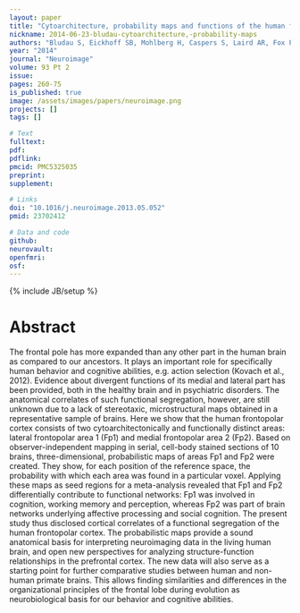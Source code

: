 ```yaml
---
layout: paper
title: "Cytoarchitecture, probability maps and functions of the human frontal pole."
nickname: 2014-06-23-bludau-cytoarchitecture,-probability-maps
authors: "Bludau S, Eickhoff SB, Mohlberg H, Caspers S, Laird AR, Fox PT, Schleicher A, Zilles K, Amunts K"
year: "2014"
journal: "Neuroimage"
volume: 93 Pt 2
issue: 
pages: 260-75
is_published: true
image: /assets/images/papers/neuroimage.png
projects: []
tags: []

# Text
fulltext:
pdf:
pdflink:
pmcid: PMC5325035
preprint:
supplement:

# Links
doi: "10.1016/j.neuroimage.2013.05.052"
pmid: 23702412

# Data and code
github:
neurovault:
openfmri:
osf:
---
```

{% include JB/setup %}

# Abstract

The frontal pole has more expanded than any other part in the human brain as compared to our ancestors. It plays an important role for specifically human behavior and cognitive abilities, e.g. action selection (Kovach et al., 2012). Evidence about divergent functions of its medial and lateral part has been provided, both in the healthy brain and in psychiatric disorders. The anatomical correlates of such functional segregation, however, are still unknown due to a lack of stereotaxic, microstructural maps obtained in a representative sample of brains. Here we show that the human frontopolar cortex consists of two cytoarchitectonically and functionally distinct areas: lateral frontopolar area 1 (Fp1) and medial frontopolar area 2 (Fp2). Based on observer-independent mapping in serial, cell-body stained sections of 10 brains, three-dimensional, probabilistic maps of areas Fp1 and Fp2 were created. They show, for each position of the reference space, the probability with which each area was found in a particular voxel. Applying these maps as seed regions for a meta-analysis revealed that Fp1 and Fp2 differentially contribute to functional networks: Fp1 was involved in cognition, working memory and perception, whereas Fp2 was part of brain networks underlying affective processing and social cognition. The present study thus disclosed cortical correlates of a functional segregation of the human frontopolar cortex. The probabilistic maps provide a sound anatomical basis for interpreting neuroimaging data in the living human brain, and open new perspectives for analyzing structure-function relationships in the prefrontal cortex. The new data will also serve as a starting point for further comparative studies between human and non-human primate brains. This allows finding similarities and differences in the organizational principles of the frontal lobe during evolution as neurobiological basis for our behavior and cognitive abilities.
